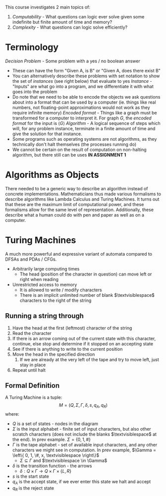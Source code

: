 This course investigates 2 main topics of:
1. *Computability* - What questions can logic ever solve given some indefinite but finite amount of time and memory?
2. *Complexity* - What questions can logic solve efficiently?
# Terminology
*Decision Problem* - Some problem with a yes / no boolean answer
- These can have the form "Given A, is B" or "Given A, does there exist B"
- You can alternatively describe these problems with set notation to show the set of *instances* (see right below) that evaluate to yes
*Instance* - "Inputs" are what go into a program, and we differentiate it with what goes into the problem
- Do note that we need to be able to encode the objects we ask questions about into a format that can be used by a computer (ie. things like real numbers, not floating-point approximations would not work as they require infinite memory)
*Encoded format* - Things like a graph must be transformed for a computer to interpret it. For graph $G$, the *encoded format* for the input is $\langle G \rangle$
*Algorithm* - A logical sequence of steps which will, for any problem instance, terminate in a finite amount of time and give the solution for that instance.
- Some programs such as operating systems are not algorithms, as they technically don't halt themselves (the processes running do)
- We cannot be certain on the result of computation on non-halting algorithm, but there still can be uses **IN ASSIGNMENT 1**
# Algorithms as Objects
There needed to be a generic way to describe an algorithm instead of concrete implementations. Mathematicians thus made various formalisms to describe algorithms like Lambda Calculus and Turing Machines.
It turns out that these are the maximum limit of computational power, and these formalisms allow for the same level of representation. Additionally, these describe what a human could do with pen and paper as well as on a computer.
# Turing Machines
A much more powerful and expressive variant of automata compared to DFSAs and PDAs / CFGs.
- Arbitrarily large computing times
	- The head (position of the character in question) can move left or right when reading
- Unrestricted access to memory
	- It is allowed to write / modify characters
	- There is an implicit unlimited number of blank $\textvisiblespace$ characters to the right of the string
## Running a string through
1. Have the head at the first (leftmost) character of the string
2. Read the character
3. If there is an arrow coming out of the current state with this character, continue, else stop and determine if it stopped on an accepting state
4. See if there is anything to write to the current position
5. Move the head in the specified direction
	1. If we are already at the very left of the tape and try to move left, just stay in place
6. Repeat until halt
## Formal Definition
A Turing Machine is a tuple:
$$
M = (Q, \Sigma, \Gamma, \delta, s, q_A, q_R)
$$
where:
- $Q$ is a set of states - nodes in the diagram
- $\Sigma$ is the input alphabet - finite set of input characters, but also other scratch characters (does not include the blanks $\textvisiblespace$ at the end). In prev example. $\Sigma = \{0, 1, \#\}$
- $\Gamma$ is the tape alphabet - set of available input characters, and any other characters we might see in computation. In prev example, $\Gamma = \left\{ 0, 1, \#, x, \textvisiblespace \right\}$
	- $\Sigma \subseteq \Gamma$ and $\textvisiblespace \in \Gamma$
- $\delta$ is the transition function - the arrows
	- $\delta: Q \times \Gamma \rightarrow Q \times \Gamma \times \{ L, R \}$
- $s$ is the start state
- $q_A$ is the accept state, if we ever enter this state we halt and accept
- $q_R$ is the reject state